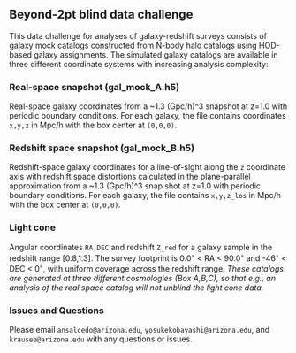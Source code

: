 ## Beyond-2pt blind data challenge
This data challenge for analyses of galaxy-redshift surveys consists of galaxy mock catalogs constructed from N-body halo catalogs using HOD-based galaxy assignments. The simulated galaxy catalogs are available in three different coordinate systems with increasing analysis complexity:
### Real-space snapshot (gal_mock_A.h5)
Real-space galaxy coordinates from a ~1.3 (Gpc/h)^3 snapshot at z=1.0 with periodic boundary conditions. For each galaxy, the file contains coordinates ``x,y,z`` in Mpc/h with the box center at ``(0,0,0)``.
### Redshift space snapshot (gal_mock_B.h5)
Redshift-space galaxy coordinates for a line-of-sight along the ``z`` coordinate axis with redshift space distortions calculated in the plane-parallel approximation from a ~1.3 (Gpc/h)^3 snap shot at z=1.0 with periodic boundary conditions. For each galaxy, the file contains ``x,y,z_los`` in Mpc/h with the box center at ``(0,0,0)``.
### Light cone
Angular coordinates ``RA,DEC`` and redshift ``Z_red`` for a galaxy sample in the redshift range [0.8,1.3]. The survey footprint is 0.0<sup>&#9702;</sup> < RA < 90.0<sup>&#9702;</sup> and -46<sup>&#9702;</sup> < DEC < 0<sup>&#9702;</sup>, with uniform coverage across the redshift range.
_These catalogs are generated at three different cosmologies (Box A,B,C), so that e.g., an analysis of the real space catalog will not unblind the light cone data._

### Issues and Questions
Please email ```ansalcedo@arizona.edu```, ```yosukekobayashi@arizona.edu```, and ```krausee@arizona.edu``` with any questions or issues.
